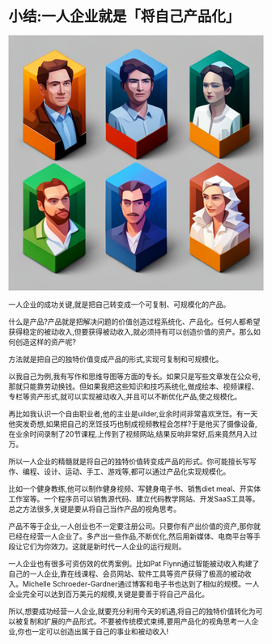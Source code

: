 # 小结:一人企业就是「将自己产品化」

![](../images/20230804104604.png)

一人企业的成功关键,就是把自己转变成一个可复制、可规模化的产品。

什么是产品?产品就是把解决问题的价值创造过程系统化、产品化。任何人都希望获得稳定的被动收入,但要获得被动收入,就必须持有可以创造价值的资产。那么如何创造这样的资产呢?

方法就是把自己的独特价值变成产品的形式,实现可复制和可规模化。

以我自己为例,我有写作和思维导图等方面的专长。如果只是写些文章发在公众号,那就只能靠劳动换钱。但如果我把这些知识和技巧系统化,做成绘本、视频课程、专栏等资产形式,就可以实现被动收入,并且可以不断优化产品,使之规模化。

再比如我认识一个自由职业者,他的主业是uilder,业余时间非常喜欢烹饪。有一天他突发奇想,如果把自己的烹饪技巧也制成视频教程会怎样?于是他买了摄像设备,在业余时间录制了20节课程,上传到了视频网站,结果反响非常好,后来竟然月入过万。

所以一人企业的精髓就是将自己的独特价值转变成产品的形式。你可能擅长写写作、编程、设计、运动、手工、游戏等,都可以通过产品化实现规模化。

比如一个健身教练,他可以制作健身视频、写健身电子书、销售diet meal、开实体工作室等。一个程序员可以销售源代码、建立代码教学网站、开发SaaS工具等。总之方法很多,关键是要从将自己当作产品的视角思考。

产品不等于企业,一人创业也不一定要注册公司。只要你有产出价值的资产,那你就已经在经营一人企业了。多产出一些作品,不断优化,然后用新媒体、电商平台等手段让它们为你效力。这就是新时代一人企业的运行规则。

一人企业也有很多可资仿效的优秀案例。比如Pat Flynn通过智能被动收入构建了自己的一人企业,靠在线课程、会员网站、软件工具等资产获得了极高的被动收入。Michelle Schroeder-Gardner通过博客和电子书也达到了相似的规模。一人企业完全可以达到百万美元的规模,关键是要善于将自己产品化。

所以,想要成功经营一人企业,就要充分利用今天的机遇,将自己的独特价值转化为可以被复制和扩展的产品形式。不要被传统模式束缚,要用产品化的视角思考一人企业,你也一定可以创造出属于自己的事业和被动收入!
